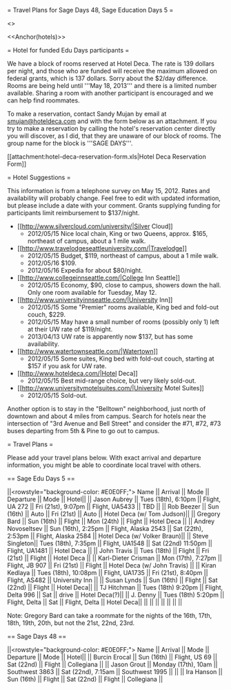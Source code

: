 = Travel Plans for Sage Days 48, Sage Education Days 5 =

<<TableOfContents>>

<<Anchor(hotels)>>

= Hotel for funded Edu Days participants =

We have a block of rooms reserved at Hotel Deca.  The rate is 139 dollars per night, and those who are funded will receive the maximum allowed on federal grants, which is 137 dollars.  Sorry about the $2/day difference.  Rooms are being held until '''May 18, 2013''' and there is a limited number available.  Sharing a room with another participant is encouraged and we can help find roommates.

To make a reservation, contact Sandy Mujan by email at smujan@hoteldeca.com and with the form below as an attachment.  If you try to make a reservation by calling the hotel's reservation center directly you will discover, as I did, that they are unaware of our block of rooms.   The group name for the block  is '''SAGE DAYS'''.

[[attachment:hotel-deca-reservation-form.xls|Hotel Deca Reservation Form]]

= Hotel Suggestions =

This information is from a telephone survey on May 15, 2012.  Rates and availability will probably change.  Feel free to edit with updated information, but please include a date with your comment.  Grants supplying funding for participants limit reimbursement to $137/night.

 * [[http://www.silvercloud.com/university/|Silver Cloud]]
   * 2012/05/15 Nice local chain, King or two Queens, approx. $165, northeast of campus, about a 1 mile walk.
 * [[http://www.travelodgeseattleuniversity.com/|Travelodge]]
   * 2012/05/15 Budget, $119, northeast of campus, about a 1 mile walk.
   * 2012/05/16 $109.
   * 2012/05/16 Expedia for about $80/night.
 * [[http://www.collegeinnseattle.com/|College Inn Seattle]]
   * 2012/05/15 Economy, $90, close to campus, showers down the hall.  Only one room available for Tuesday, May 12.
 * [[http://www.universityinnseattle.com/|University Inn]]
   * 2012/05/15 Some "Premier" rooms available, King bed and fold-out couch, $229.
   * 2012/05/15 May have a small number of rooms (possibly only 1) left at their UW rate of $119/night.
   * 2013/04/13 UW rate is apparently now $137, but has some availability.
 * [[http://www.watertownseattle.com/|Watertown]]
   * 2012/05/15 Some suites, King bed with fold-out couch, starting at $157 if you ask for UW rate.
 * [[http://www.hoteldeca.com/|Hotel Deca]]
   * 2012/05/15 Best mid-range choice, but very likely sold-out.
 * [[http://www.universitymotelsuites.com/|University Motel Suites]]
   * 2012/05/15 Sold-out.

Another option is to stay in the "Belltown" neighborhood, just north of downtown and about 4 miles from campus.  Search for hotels near the intersection of "3rd Avenue and Bell Street" and consider the #71, #72, #73 buses departing from 5th & Pine to go out to campus.

= Travel Plans =

Please add your travel plans below.   With exact arrival and departure information, you might be able to coordinate local travel with others.

== Sage Edu Days 5 ==

||<rowstyle="background-color: #E0E0FF;"> Name ||  Arrival || Mode || Departure || Mode || Hotel||
|| Jason Aubrey || Tues (18th), 6:10pm || Flight, UA 272 || Fri (21st), 9:07pm || Flight, UA5433 || TBD ||
|| Rob Beezer              || Sun   (16th)          || Auto               || Fri    (21st)          || Auto               || Hotel Deca (w/ Tom Judson)||
|| Gregory Bard || Sun (16th) || Flight || Mon (24th) || Flight || Hotel Deca ||
|| Andrey Novoseltsev || Sun (16th), 2:25pm || Flight, Alaska 2543 || Sat (22th), 2:53pm || Flight, Alaska 2584 || Hotel Deca (w/ Volker Braun)||
|| Steve Singleton|| Tues (18th), 7:35pm || Flight, UA1548 || Sat (22nd) 11:50pm || Flight, UA1481 || Hotel Deca ||
|| John Travis || Tues (18th) || Flight || Fri (21st) || Flight || Hotel Deca ||
|| Karl-Dieter Crisman || Mon (17th), 7:27pm || Flight, JB 907 || Fri (21st) || Flight || Hotel Deca (w/ John Travis) ||
|| Kiran Kedlaya || Tues (18th), 10:08pm || Flight, UA1735 || Fri (21st), 8:40pm || Flight, AS482 || University Inn ||
|| Susan Lynds   || Sun (16th)       || Flight || Sat (22nd) || Flight || Hotel Deca||
|| TJ Hitchman   || Tues (18th) 9:20pm || Flight, Delta 996 || Sat || drive || Hotel Deca(?)||
|| J. Denny   || Tues (18th) 5:20pm || Flight, Delta  || Sat || Flight, Delta || Hotel Deca||
||               ||              ||                ||               ||                || ||

Note: Gregory Bard can take a roommate for the nights of the 16th, 17th, 18th, 19th, 20th, but not the 21st, 22nd, 23rd.

== Sage Days 48 ==

||<rowstyle="background-color: #E0E0FF;"> Name ||  Arrival || Mode || Departure || Mode || Hotel||
|| Burcin Erocal || Sun (16th)   || Flight, US 69  || Sat (22nd)    || Flight || Collegiana ||
|| Jason Grout   || Monday (17th), 10am || Southwest 3863 || Sat (22nd), 7:15am   ||  Southwest 1995   ||  ||
|| Ira Hanson    || Sun (16th)   || Flight || Sat (22nd) || Flight || Collegiana ||
